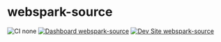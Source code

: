 # webspark-source

![CI none](https://img.shields.io/badge/ci-none-orange.svg)
[![Dashboard webspark-source](https://img.shields.io/badge/dashboard-webspark_source-yellow.svg)](https://dashboard.pantheon.io/sites/9923ffe2-df59-4391-80e2-0cdf0ffbd852#dev/code)
[![Dev Site webspark-source](https://img.shields.io/badge/site-webspark_source-blue.svg)](http://dev-webspark-source.pantheonsite.io/)